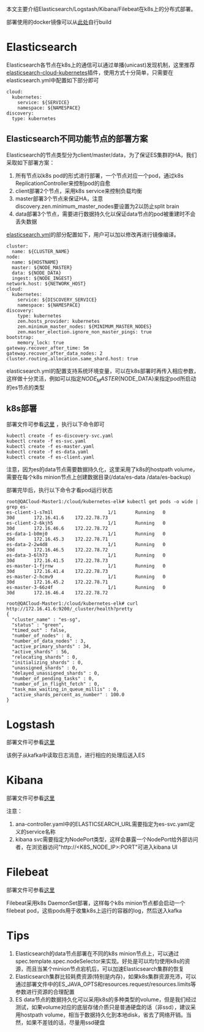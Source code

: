 
本文主要介绍Elasticsearch/Logstash/Kibana/Filebeat在k8s上的分布式部署。

部署使用的docker镜像可以从[此处](https://github.com/leizhu/elastic-stack-docker)自行build

# Elasticsearch

Elasticsearch各节点在k8s上的通信可以通过单播(unicast)发现机制，这里推荐[elasticsearch-cloud-kubernetes](https://github.com/fabric8io/elasticsearch-cloud-kubernetes)插件，使用方式十分简单，只需要在elasticsearch.yml中配置如下部分即可
```
cloud:
  kubernetes:
    service: ${SERVICE}
    namespace: ${NAMESPACE}
discovery:
  type: kubernetes
```

## Elasticsearch不同功能节点的部署方案

Elasticsearch的节点类型分为client/master/data，为了保证ES集群的HA，我们采取如下部署方案：
1. 所有节点以k8s pod的形式进行部署，一个节点对应一个pod，通过k8s ReplicationController来控制pod的自愈
1. client部署2个节点，采用k8s service来控制负载均衡
1. master部署3个节点来保证HA，注意discovery.zen.minimum_master_nodes要设置为2以防止split brain
1. data部署3个节点，需要进行数据持久化以保证data节点的pod被重建时不会丢失数据

[elasticsearch.yml](https://github.com/leizhu/elastic-stack-docker/blob/master/elasticsearch/config/elasticsearch.yml)的部分配置如下，用户可以加以修改再进行镜像编译。
```
cluster:
  name: ${CLUSTER_NAME}
node:
  name: ${HOSTNAME}
  master: ${NODE_MASTER}
  data: ${NODE_DATA}
  ingest: ${NODE_INGEST}
network.host: ${NETWORK_HOST}
cloud:
  kubernetes:
    service: ${DISCOVERY_SERVICE}
    namespace: ${NAMESPACE}
discovery:
    type: kubernetes
    zen.hosts_provider: kubernetes
    zen.minimum_master_nodes: ${MINIMUM_MASTER_NODES}
    zen.master_election.ignore_non_master_pings: true
bootstrap:
    memory_lock: true
gateway.recover_after_time: 5m
gateway.recover_after_data_nodes: 2
cluster.routing.allocation.same_shard.host: true
```

elasticsearch.yml的配置支持系统环境变量，可以在k8s部署时再传入相应参数，这样做十分灵活，例如可以指定${NODE_MASTER}${NODE_DATA}来指定pod所启动的es节点的类型

## k8s部署

部署文件可参看[这里](https://github.com/leizhu/elastic-stack-docker/tree/master/k8s/elasticsearch)
，执行以下命令即可
```
kubectl create -f es-discovery-svc.yaml
kubectl create -f es-svc.yaml
kubectl create -f es-master.yaml
kubectl create -f es-data.yaml
kubectl create -f es-client.yaml
```
注意，因为es的data节点需要数据持久化，这里采用了k8s的hostpath volume，需要在每个k8s minion节点上创建数据目录(/data/es-data /data/es-backup)

部署完毕后，执行以下命令才看pod运行状态
```
root@QACloud-Master1:/cloud/kubernetes-elk# kubectl get pods -o wide | grep es-
es-client-1-s7m1l                    1/1       Running   0          30d       172.16.41.6    172.22.78.73
es-client-2-6kjh5                    1/1       Running   0          30d       172.16.46.6    172.22.78.72
es-data-1-b0mj0                      1/1       Running   0          30d       172.16.45.3    172.22.78.71
es-data-2-2w4d8                      1/1       Running   0          30d       172.16.46.5    172.22.78.72
es-data-3-6lh73                      1/1       Running   0          30d       172.16.41.5    172.22.78.73
es-master-1-fjrnw                    1/1       Running   0          30d       172.16.41.4    172.22.78.73
es-master-2-hcmv9                    1/1       Running   0          30d       172.16.45.2    172.22.78.71
es-master-3-66z4f                    1/1       Running   0          30d       172.16.46.4    172.22.78.72

root@QACloud-Master1:/cloud/kubernetes-elk# curl http://172.16.41.6:9200/_cluster/health?pretty
{
  "cluster_name" : "es-sg",
  "status" : "green",
  "timed_out" : false,
  "number_of_nodes" : 8,
  "number_of_data_nodes" : 3,
  "active_primary_shards" : 34,
  "active_shards" : 56,
  "relocating_shards" : 0,
  "initializing_shards" : 0,
  "unassigned_shards" : 0,
  "delayed_unassigned_shards" : 0,
  "number_of_pending_tasks" : 0,
  "number_of_in_flight_fetch" : 0,
  "task_max_waiting_in_queue_millis" : 0,
  "active_shards_percent_as_number" : 100.0
}
```

# Logstash

部署文件可参看[这里](https://github.com/leizhu/elastic-stack-docker/tree/master/k8s/logstash)

该例子从kafka中读取日志消息，进行相应的处理后送入ES

# Kibana

部署文件可参看[这里](https://github.com/leizhu/elastic-stack-docker/tree/master/k8s/kibana)

注意：
1. ana-controller.yaml中的ELASTICSEARCH_URL需要指定为es-svc.yaml定义的service名称
1. kibana svc需要指定为NodePort类型，这样会暴露一个NodePort给外部访问者，在浏览器访问"http://<K8S_NODE_IP>:PORT"可进入kibana UI

# Filebeat

部署文件可参看[这里](https://github.com/leizhu/elastic-stack-docker/tree/master/k8s/filebeat)

Filebeat采用k8s DaemonSet部署，这样每个k8s minion节点都会启动一个filebeat pod，这些pods用于收集k8s上运行的容器的log，然后送入kafka


# Tips
1. Elasticsearch的data节点部署在不同的k8s minion节点上，可以通过spec.template.spec.nodeSelector来实现。好处是可以均匀使用k8s的资源，而且当某个minion节点宕机后，可以加速Elasticsearch集群的恢复
1. Elasticsearch集群比较耗费资源(特别是内存)，如果k8s集群资源充沛，可以通过部署文件中的ES_JAVA_OPTS和resources.request/resources.limits等参数进行资源的合理配置
1. ES data节点的数据持久化可以采用k8s的多种类型的volume，但是我们经过测试，如果volume对应的底层存储介质只是普通硬盘的话（非ssd），建议采用hostpath volume，相当于数据持久化到本地disk，省去了网络开销。当然，如果不差钱的话，尽量用ssd硬盘
